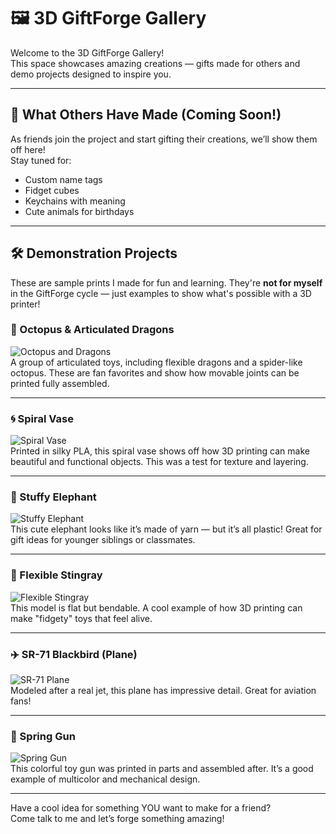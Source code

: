 # 🖼️ 3D GiftForge Gallery

Welcome to the 3D GiftForge Gallery!  
This space showcases amazing creations — gifts made for others and demo projects designed to inspire you.

---

## 🎁 What Others Have Made (Coming Soon!)

As friends join the project and start gifting their creations, we’ll show them off here!  
Stay tuned for:

- Custom name tags  
- Fidget cubes  
- Keychains with meaning  
- Cute animals for birthdays  

---

## 🛠️ Demonstration Projects

These are sample prints I made for fun and learning. They're **not for myself** in the GiftForge cycle — just examples to show what's possible with a 3D printer!

### 🐉 Octopus & Articulated Dragons
![Octopus and Dragons](./img/octopus_n_dragons.png)  
A group of articulated toys, including flexible dragons and a spider-like octopus. These are fan favorites and show how movable joints can be printed fully assembled.

---

### 🌀 Spiral Vase
![Spiral Vase](./img/vase.png)  
Printed in silky PLA, this spiral vase shows off how 3D printing can make beautiful and functional objects. This was a test for texture and layering.

---

### 🐘 Stuffy Elephant
![Stuffy Elephant](./img/stuffy_elephant.png)  
This cute elephant looks like it’s made of yarn — but it’s all plastic! Great for gift ideas for younger siblings or classmates.

---

### 🐠 Flexible Stingray
![Flexible Stingray](./img/flexible_stingray.png)  
This model is flat but bendable. A cool example of how 3D printing can make "fidgety" toys that feel alive.

---

### ✈️ SR-71 Blackbird (Plane)
![SR-71 Plane](./img/plane.png)  
Modeled after a real jet, this plane has impressive detail. Great for aviation fans!

---

### 🔫 Spring Gun
![Spring Gun](./img/spring_gun.png)  
This colorful toy gun was printed in parts and assembled after. It’s a good example of multicolor and mechanical design.

---

Have a cool idea for something YOU want to make for a friend?  
Come talk to me and let’s forge something amazing!
